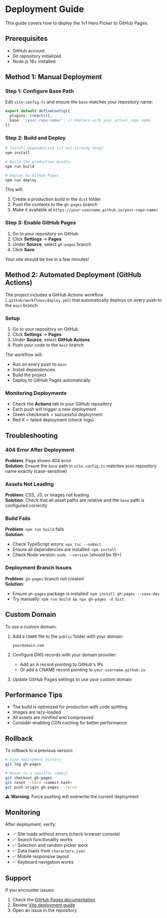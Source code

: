 # Deployment Guide

This guide covers how to deploy the 1v1 Hero Picker to GitHub Pages.

## Prerequisites

- GitHub account
- Git repository initialized
- Node.js 18+ installed

## Method 1: Manual Deployment

### Step 1: Configure Base Path

Edit `vite.config.ts` and ensure the `base` matches your repository name:

```typescript
export default defineConfig({
  plugins: [react()],
  base: '/your-repo-name/', // Replace with your actual repo name
})
```

### Step 2: Build and Deploy

```bash
# Install dependencies (if not already done)
npm install

# Build the production bundle
npm run build

# Deploy to GitHub Pages
npm run deploy
```

This will:
1. Create a production build in the `dist` folder
2. Push the contents to the `gh-pages` branch
3. Make it available at `https://your-username.github.io/your-repo-name/`

### Step 3: Enable GitHub Pages

1. Go to your repository on GitHub
2. Click **Settings** → **Pages**
3. Under **Source**, select `gh-pages` branch
4. Click **Save**

Your site should be live in a few minutes!

## Method 2: Automated Deployment (GitHub Actions)

The project includes a GitHub Actions workflow (`.github/workflows/deploy.yml`) that automatically deploys on every push to the `main` branch.

### Setup

1. Go to your repository on GitHub
2. Click **Settings** → **Pages**
3. Under **Source**, select **GitHub Actions**
4. Push your code to the `main` branch

The workflow will:
- Run on every push to `main`
- Install dependencies
- Build the project
- Deploy to GitHub Pages automatically

### Monitoring Deployments

- Check the **Actions** tab in your GitHub repository
- Each push will trigger a new deployment
- Green checkmark = successful deployment
- Red X = failed deployment (check logs)

## Troubleshooting

### 404 Error After Deployment

**Problem**: Page shows 404 error  
**Solution**: Ensure the `base` path in `vite.config.ts` matches your repository name exactly (case-sensitive)

### Assets Not Loading

**Problem**: CSS, JS, or images not loading  
**Solution**: Check that all asset paths are relative and the `base` path is configured correctly

### Build Fails

**Problem**: `npm run build` fails  
**Solution**: 
- Check TypeScript errors: `npx tsc --noEmit`
- Ensure all dependencies are installed: `npm install`
- Check Node version: `node --version` (should be 18+)

### Deployment Branch Issues

**Problem**: `gh-pages` branch not created  
**Solution**: 
- Ensure `gh-pages` package is installed: `npm install gh-pages --save-dev`
- Try manually: `npm run build && npx gh-pages -d dist`

## Custom Domain

To use a custom domain:

1. Add a `CNAME` file to the `public` folder with your domain:
   ```
   yourdomain.com
   ```

2. Configure DNS records with your domain provider:
   - Add an A record pointing to GitHub's IPs
   - Or add a CNAME record pointing to `your-username.github.io`

3. Update GitHub Pages settings to use your custom domain

## Performance Tips

- The build is optimized for production with code splitting
- Images are lazy-loaded
- All assets are minified and compressed
- Consider enabling CDN caching for better performance

## Rollback

To rollback to a previous version:

```bash
# View deployment history
git log gh-pages

# Reset to a specific commit
git checkout gh-pages
git reset --hard <commit-hash>
git push origin gh-pages --force
```

⚠️ **Warning**: Force pushing will overwrite the current deployment

## Monitoring

After deployment, verify:
- ✅ Site loads without errors (check browser console)
- ✅ Search functionality works
- ✅ Selection and random picker work
- ✅ Data loads from `characters.json`
- ✅ Mobile responsive layout
- ✅ Keyboard navigation works

## Support

If you encounter issues:
1. Check the [GitHub Pages documentation](https://docs.github.com/en/pages)
2. Review [Vite deployment guide](https://vitejs.dev/guide/static-deploy.html)
3. Open an issue in the repository

